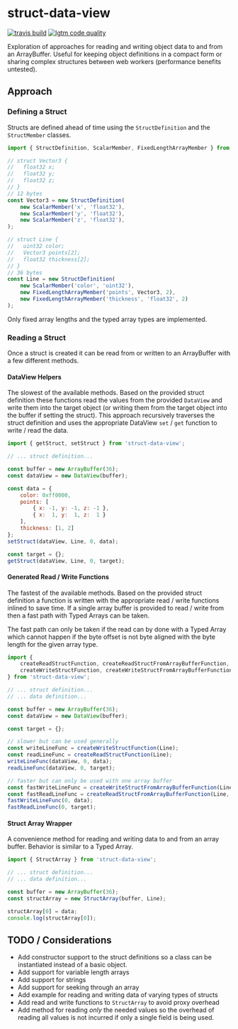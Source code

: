 # struct-data-view

<!-- [![npm version](https://img.shields.io/npm/v/js-struct-data-view.svg?style=flat-square)](https://www.npmjs.com/package/js-struct-data-view) -->
[![travis build](https://img.shields.io/travis/gkjohnson/js-struct-data-view.svg?style=flat-square)](https://travis-ci.org/gkjohnson/js-struct-data-view)
[![lgtm code quality](https://img.shields.io/lgtm/grade/javascript/g/gkjohnson/js-struct-data-view.svg?style=flat-square&label=code-quality)](https://lgtm.com/projects/g/gkjohnson/js-struct-data-view/)

Exploration of approaches for reading and writing object data to and from an ArrayBuffer. Useful for keeping object definitions in a compact form or sharing complex structures between web workers (performance benefits untested).

## Approach

### Defining a Struct

Structs are defined ahead of time using the `StructDefinition` and the `StructMember` classes.

```js
import { StructDefinition, ScalarMember, FixedLengthArrayMember } from 'struct-data-view';

// struct Vector3 {
//   float32 x;
//   float32 y;
//   float32 z;
// }
// 12 bytes
const Vector3 = new StructDefinition(
    new ScalarMember('x', 'float32'),
    new ScalarMember('y', 'float32'),
    new ScalarMember('z', 'float32'),
);

// struct Line {
//   uint32 color;
//   Vector3 points[2];
//   float32 thickness[2];
// }
// 36 bytes
const Line = new StructDefinition(
    new ScalarMember('color', 'uint32'),
    new FixedLengthArrayMember('points', Vector3, 2),
    new FixedLengthArrayMember('thickness', 'float32', 2)
);

```

Only fixed array lengths and the typed array types are implemented.

### Reading a Struct

Once a struct is created it can be read from or written to an ArrayBuffer with a few different methods.

#### DataView Helpers

The slowest of the available methods. Based on the provided struct definition these functions read the values from the provided `DataView` and write them into the target object (or writing them from the target object into the buffer if setting the struct). This approach recursively traverses the struct definition and uses the appropriate DataView `set` / `get` function to write / read the data.

```js
import { getStruct, setStruct } from 'struct-data-view';

// ... struct definition...

const buffer = new ArrayBuffer(36);
const dataView = new DataView(buffer);

const data = {
    color: 0xff0000,
    points: [
        { x: -1, y: -1, z: -1 },
        { x:  1, y:  1, z:  1 }
    ],
    thickness: [1, 2]
};
setStruct(dataView, Line, 0, data);

const target = {};
getStruct(dataView, Line, 0, target);

```

#### Generated Read / Write Functions

The fastest of the available methods. Based on the provided struct definition a function is written with the appropriate read / write functions inlined to save time. If a single array buffer is provided to read / write from then a fast path with Typed Arrays can be taken.

The fast path can only be taken if the read can by done with a Typed Array which cannot happen if the byte offset is not byte aligned with the byte length for the given array type.

```js
import {
    createReadStructFunction, createReadStructFromArrayBufferFunction,
    createWriteStructFunction, createWriteStructFromArrayBufferFunction
} from 'struct-data-view';

// ... struct definition...
// ... data definition...

const buffer = new ArrayBuffer(36);
const dataView = new DataView(buffer);

const target = {};

// slower but can be used generally
const writeLineFunc = createWriteStructFunction(Line);
const readLineFunc = createReadStructFunction(Line);
writeLineFunc(dataView, 0, data);
readLineFunc(dataView, 0, target);

// faster but can only be used with one array buffer
const fastWriteLineFunc = createWriteStructFromArrayBufferFunction(Line, buffer);
const fastReadLineFunc = createReadStructFromArrayBufferFunction(Line, buffer);
fastWriteLineFunc(0, data);
fastReadLineFunc(0, target);

```

#### Struct Array Wrapper

A convenience method for reading and writing data to and from an array buffer. Behavior is similar to a Typed Array.

```js
import { StructArray } from 'struct-data-view';

// ... struct definition...
// ... data definition...

const buffer = new ArrayBuffer(36);
const structArray = new StructArray(buffer, Line);

structArray[0] = data;
console.log(structArray[0]);

```

## TODO / Considerations

- Add constructor support to the struct definitions so a class can be instantiated instead of a basic object.
- Add support for variable length arrays
- Add support for strings
- Add support for seeking through an array
- Add example for reading and writing data of varying types of structs
- Add read and write functions to `StructArray` to avoid proxy overhead
- Add method for reading _only_ the needed values so the overhead of reading all values is not incurred if only a single field is being used.

